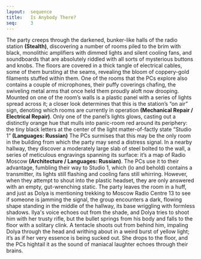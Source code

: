 ```yaml
---
layout:  sequence
title:   Is Anybody There?
seq:     3
---
```


The party creeps through the darkened, bunker-like halls of the radio station **(Stealth)**,
discovering a number of rooms piled to the brim with black,
monolithic amplifiers with dimmed lights and silent cooling fans,
and soundboards that are absolutely riddled with all sorts of mysterious buttons and knobs.
The floors are covered in a thick tangle of electrical cables, some of them bursting at the seams,
revealing the bloom of coppery-gold filaments stuffed within them.
One of the rooms that the PCs explore also contains a couple of microphones, their puffy coverings chafing,
the swiveling metal arms that once held them proudly aloft now drooping.
Mounted on one of the room’s walls is a plastic panel with a series of lights spread across it;
a closer look determines that this is the station’s “on air” sign,
denoting which rooms are currently in operation **(Mechanical Repair / Electrical Repair)**.
Only one of the panel’s lights glows, casting out a distinctly orange hue that mulls into panic-room red around its periphery:
the tiny black letters at the center of the light matter-of-factly state “Studio 1” **(Languages: Russian)**
The PCs surmises that this may be the only room in the building from which the party may send a distress signal.
In a nearby hallway, they discover a moderately large slab of steel bolted to the wall,
a series of meticulous engravings spanning its surface:
it’s a map of Radio Moscow **(Architecture / Languages: Russian)**.
The PCs use it to their advantage, fumbling their way to Studio 1,
which (lo and behold) contains a transmitter,
its lights still flashing and cooling fans still whirring.
However, when they attempt to shout into the plastic headset,
they are only answered with an empty, gut-wrenching static.
The party leaves the room in a huff, and just as Dolya is mentioning trekking to Moscow Radio Centre 13 to see if someone is jamming the signal,
the group encounters a dark, flowing shape standing in the middle of the hallway,
its base wriggling with formless shadows.
Ilya's voice echoes out from the shade, and Dolya tries to shoot him with her trusty rifle,
but the bullet springs from his body and falls to the floor with a solitary clink.
A tentacle shoots out from behind him,
impaling Dolya through the head and writhing about in a weird burst of yellow light;
it’s as if her very essence is being sucked out.
She drops to the floor, and the PCs hightail it as the sound of maniacal laughter echoes through their brains.






